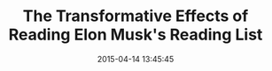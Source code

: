 ---
date: 2015-04-14 13:45:45
link:
  source: pocket
  source_url: https://getpocket.com
  text: The Transformative Effects of Reading   Elon Musk's Reading List
  url: http://inside.envato.com/the-transformative-effects-of-reading-elon-musks-reading-list/
slug: the-transformative-effects-of-reading-elon-musk-s-reading-list
source: pocket
title: The Transformative Effects of Reading   Elon Musk's Reading List
---
